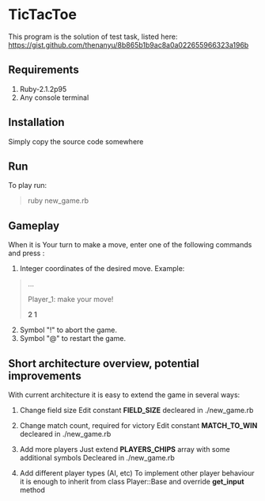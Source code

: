 # TicTacToe
This program is the solution of test task, listed here: https://gist.github.com/thenanyu/8b865b1b9ac8a0a022655966323a196b

## Requirements
1. Ruby-2.1.2p95
2. Any console terminal

## Installation
Simply copy the source code somewhere

## Run
To play run:
> ruby new_game.rb

## Gameplay
When it is Your turn to make a move, enter one of the following commands and press <ENTER>:

1. Integer coordinates of the desired move. Example:
>...
>
>Player_1: make your move!
>
>**2 1**
2. Symbol "!" to abort the game.
3. Symbol "@" to restart the game.

## Short architecture overview, potential improvements
With current architecture it is easy to extend the game in several ways:

1. Change field size
Edit constant **FIELD_SIZE** decleared in ./new_game.rb

2. Change match count, required for victory
Edit constant **MATCH_TO_WIN** decleared in ./new_game.rb

3. Add more players
Just extend **PLAYERS_CHIPS** array with some additional symbols
Decleared in ./new_game.rb

4. Add different player types (AI, etc)
To implement other player behaviour it is enough to inherit from class Player::Base and override **get_input** method
